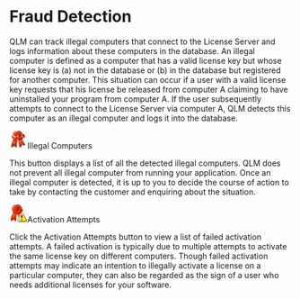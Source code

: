 # Fraud Detection

QLM can track illegal computers that connect to the License Server and logs information about these computers in the database. An illegal computer is defined as a computer that has a valid license key but whose license key is (a) not in the database or (b) in the database but registered for another computer. This situation can occur if a user with a valid license key requests that his license be released from computer A claiming to have uninstalled your program from computer A. If the user subsequently attempts to connect to the License Server via computer A, QLM detects this computer as an illegal computer and logs it into the database.

![](<../../../../.gitbook/assets/image (13).png>)Illegal Computers

This button displays a list of all the detected illegal computers. QLM does not prevent all illegal computer from running your application. Once an illegal computer is detected, it is up to you to decide the course of action to take by contacting the customer and enquiring about the situation.

![](<../../../../.gitbook/assets/image (14).png>)Activation Attempts

Click the Activation Attempts button to view a list of failed activation attempts. A failed activation is typically due to multiple attempts to activate the same license key on different computers. Though failed activation attempts may indicate an intention to illegally activate a license on a particular computer, they can also be regarded as the sign of a user who needs additional licenses for your software.

